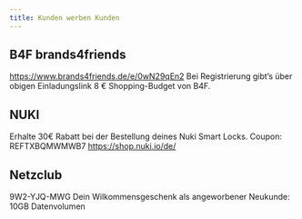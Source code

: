 ```yaml
---
title: Kunden werben Kunden
---
```

## B4F brands4friends
https://www.brands4friends.de/e/0wN29qEn2
Bei Registrierung gibt’s über obigen Einladungslink 8 € Shopping-Budget von B4F.

## NUKI
Erhalte 30€ Rabatt bei der Bestellung deines Nuki Smart Locks. 
Coupon: REFTXBQMWMWB7 
https://shop.nuki.io/de/

## Netzclub
9W2-YJQ-MWG
Dein Wilkommensgeschenk als angeworbener Neukunde: 
10GB Datenvolumen 





